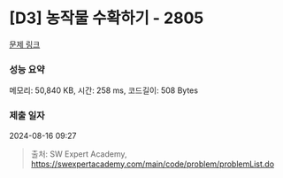 # [D3] 농작물 수확하기 - 2805 

[문제 링크](https://swexpertacademy.com/main/code/problem/problemDetail.do?contestProbId=AV7GLXqKAWYDFAXB) 

### 성능 요약

메모리: 50,840 KB, 시간: 258 ms, 코드길이: 508 Bytes

### 제출 일자

2024-08-16 09:27



> 출처: SW Expert Academy, https://swexpertacademy.com/main/code/problem/problemList.do